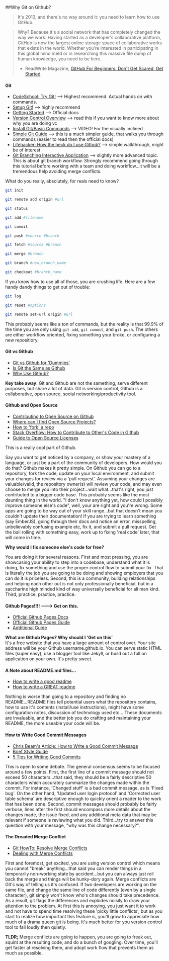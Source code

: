 ##Why Git on Github?
> It's 2013, and there's no way around it: you need to learn how to use GitHub. 

>Why? Because it's a social network that has completely changed the way we work. Having started as a developer's collaborative platform, GitHub is now the largest online storage space of collaborative works that exists in the world. Whether you're interested in participating in this global mind meld or in researching this massive file dump of human knowledge, you need to be here.   
>    - ReadWrite Magazine, [GitHub For Beginners: Don't Get Scared, Get Started][readwritegit]

#### Git  
* [CodeSchool: Try Git!][trygit] --> Highest recommend. Actual hands on with commands.
* [Setup Git!][setup] --> highly recommend
* [Getting Started][gitbasics] --> Official docs  
* [Version Control Overview][versioncontrol] --> read this if you want to know more about why you are doing vc
* [Install Git/Basic Commands][gitvid] --> VIDEO! For the visually inclined
* [Simple Git Guide][simplegit] --> this is a much simpler guide, that walks you through commands (easier to read then the official docs)
* [Lifehacker: How the heck do I use Github?][lifehack] --> simple walkthrough, might be of interest
* [Git Branching Interactive Application][gitbranch] --> slightly more advanced topic. This is about git branch workflow. Strongly recommend going through this tutorial before working with a team and doing workflow...it will be a tremendous help avoiding merge conflicts.

What do you really, absolutely, for reals need to know?
```bash
git init

git remote add origin #url

git status

git add #filename

git commit

git push #source #branch

git fetch #source #branch

git merge #branch

git branch #new_branch_name

git checkout #branch_name
```
If you know how to use all of those, you are crushing life. Here are a few handy dandy things to get out of trouble:
```bash
git log

git reset #options

git remote set-url origin #url
```
This probably seems like a ton of commands, but the reality is that 99.9% of the time you are only using `git add`, `git commit`, and `git push`. The others are either workflow oriented, fixing something your broke, or configuring a new repositiory.

#### Git vs Github
* [Git vs Github for 'Dummies'][gitvgh]
* [Is Git the Same as Github][gitsameasgh]
* [Why Use Github?][whygithub]  

**Key take away**: Git and Github are not the samething, serve different purposes, but share a lot of data. Git is version control, Github is a collaborative, open source, social networking/productivity tool.

#### Github and Open Source  
* [Contributing to Open Source on Github][opensource1]
* [Where can I find Open Source Projects?][opensource2]
* [How to 'fork' a repo][opensource3]
* [Stack Overflow: How to Contribute to Other's Code in Github][opensource4]
* [Guide to Open Source Licenses][opensource5]  

This is a really cool part of Github.  
  
Say you want to get noticed by a company, or show your mastery of a language, or just be a part of the community of developers. How would you do that? Github makes it pretty simple. On Github you can go to a repository, fork the code, update on your local environment, and submit your changes for review via a 'pull request'. Assuming your changes are valuable/valid, the repository owner(s) will review your code, and may even choose to merge you into their project...wait what...that's right, you just contributed to a bigger code base. This probably seems like the most daunting thing in the world. "I don't know anything yet, how could I possibly improve someone else's code", well, your are right and you're wrong. Some apps are going to be way out of your skill range...but that doesn't mean you couldn't update their documentation! If you are trying to learn something (say EmberJS), going through their docs and notice an error, misspelling, unbelievably confusing example etc, fix it, and submit a pull request. Get the ball rolling with something easy, work up to fixing 'real code' later, that will come in time.  
  
**Why would I fix someone else's code for free?**  
  
You are doing it for several reasons. First and most pressing, you are showcasing your ability to step into a codebase, understand what it is doing, fix something and use the proper control flow to submit your fix. That is literally the job you are going to be doing and showing employers that you can do it is priceless. Second, this is a community, building relationships and helping each other out is not only professionally beneficial, but in a saccharine high minded kind of way universally beneficial for all man kind. Third, practice, practice, practice.

#### Github Pages!!!! ---> Get on this.
* [Official Github Pages Docs][ghpages1]
* [Official Github Pages Guide][ghpages2]
* [Additional Guide][ghpages3]  

**What are Github Pages? Why should I 'Get on this'**  
It's a free website that you have a large amount of control over. Your site address will be your Github username.github.io. You can serve static HTML files (super easy), use a blogger tool like Jekyll, or build out a full on application on your own. It's pretty sweet.  

#### A Note about README.md files...  
* [How to write a good readme][readme1]
* [How to write a GREAT readme][readme2]  

Nothing is worse than going to a repository and finding no README...README files tell potential users what the repository contains, how to use it's contents (install/use instructions), might have some configuration notes, discussion of technology used etc... These documents are invaluable, and the better job you do crafting and maintaining your README, the more useable your code will be.

#### How to Write Good Commit Messages  
* [Chris Beam's Article: How to Write a Good Commit Message][goodcommits1]
* [Brief Style Guide][goodcommits2]
* [5 Tips for Writing Good Commits][goodcommits3]  

This is open to some debate. The general consensus seems to be focused around a few points. First, the first line of a commit message should not exceed 50 characters...that said, they should be a fairly descriptive 50 characters which accurately summarize the changes made within the commit. For instance, 'Changed stuff' is a bad commit message, as is 'Fixed bug'. On the other hand, 'Updated user login protocol' and 'Corrected user table schema' are descriptive enough to quickly orient a reader to the work that has been done. Second, commit messages should probably be fairly verbose, lines after the first should encompass more details about the changes made, the issue fixed, and any additional meta data that may be relevant if someone is reviewing what you did. Third...try to answer this question with your message, "why was this change necessary?".

#### The Dreaded Merge Conflict  
* [Git HowTo: Resolve Merge Conflicts][mergecon1]
* [Dealing with Merge Conflicts][mergecon2]  

First and foremost, get excited, you are using version control which means you cannot "break" anything...that said you can render things in a temporarily non-working state by accident...but you can always just roll back the merge and things will be hunky-dory again. Merge conflicts are Git's way of telling us it's confused. If two developers are working on the same file, and change the same line of code differently (even by a single character), git simply won't know who's changes should take precedence. As a result, git flags the differences and explodes noisily to draw your attention to the problem. At first this is annoying, you just want it to work and not have to spend time resolving these 'picky little conflicts', but as you start to realize how important this feature is, you'll grow to appreciate how much of a drama queen git is being. It's much better for you version control tool to fail loudly then quietly.  
  
**TLDR;** Merge conflicts are going to happen, you are going to freak out, squint at the resulting code, and do a bunch of googling. Over time, you'll get faster at resolving them, and adopt work flow that prevents them as much as possible.


[gitbasics]:http://git-scm.com/book/en/v2/Getting-Started-Git-Basics
[readwritegit]:http://readwrite.com/2013/09/30/understanding-github-a-journey-for-beginners-part-1
[setup]:https://help.github.com/articles/set-up-git/
[versioncontrol]:http://skillcrush.com/2013/02/11/version-control/
[gitvgh]:http://skillcrush.com/2013/02/11/version-control/
[gitsameasgh]:http://jahya.net/blog/git-vs-github/
[gitvid]:https://www.youtube.com/watch?v=tRTckrrCME4&list=PLHPcpp4e3JVrR1OCuUAAWLmWEVKok7zAq
[simplegit]:http://rogerdudler.github.io/git-guide/
[lifehack]:http://lifehacker.com/5983680/how-the-heck-do-i-use-github
[trygit]:https://www.codeschool.com/courses/try-git
[gitbranch]:http://pcottle.github.io/learnGitBranching/
[whygithub]:http://kbroman.org/github_tutorial/pages/why.html

[ghpages1]:https://pages.github.com/
[ghpages2]:https://guides.github.com/features/pages/
[ghpages3]:https://www.thinkful.com/learn/a-guide-to-using-github-pages/

[readme1]:http://stackoverflow.com/questions/2304863/how-to-write-a-good-readme
[readme2]:https://robots.thoughtbot.com/how-to-write-a-great-readme

[opensource1]:https://guides.github.com/activities/contributing-to-open-source/
[opensource2]:https://help.github.com/articles/where-can-i-find-open-source-projects-to-work-on/
[opensource3]:https://help.github.com/articles/fork-a-repo/
[opensource4]:http://stackoverflow.com/questions/4384776/how-do-i-contribute-to-others-code-in-github
[opensource5]:http://www.smashingmagazine.com/2010/03/a-short-guide-to-open-source-and-similar-licenses/

[goodcommits1]:http://chris.beams.io/posts/git-commit/
[goodcommits2]:https://github.com/erlang/otp/wiki/Writing-good-commit-messages
[goodcommits3]:https://robots.thoughtbot.com/5-useful-tips-for-a-better-commit-message

[mergecon1]:http://githowto.com/resolving_conflicts
[mergecon2]:http://www.git-tower.com/learn/git/ebook/command-line/advanced-topics/merge-conflicts
